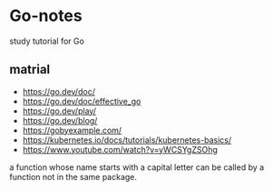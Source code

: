 # Go-notes
study tutorial for Go

## matrial
+ https://go.dev/doc/
+ https://go.dev/doc/effective_go
+ https://go.dev/play/
+ https://go.dev/blog/
+ https://gobyexample.com/
+ https://kubernetes.io/docs/tutorials/kubernetes-basics/
+ https://www.youtube.com/watch?v=yWCSYgZSOhg

a function whose name starts with a capital letter can be called by a function not in the same package.